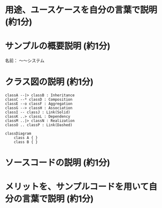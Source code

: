 # 用途、ユースケースを自分の言葉で説明 (約1分)

# サンプルの概要説明 (約1分)
名前： 〜〜システム

# クラス図の説明 (約1分)
    classA --|> classB : Inheritance
    classC --* classD : Composition
    classE --o classF : Aggregation
    classG --> classH : Association
    classI -- classJ : Link(Solid)
    classK ..> classL : Dependency
    classM ..|> classN : Realization
    classO .. classP : Link(Dashed)
```mermaid
classDiagram
    class A { }
    class B { }
```
# ソースコードの説明 (約1分)

# メリットを、サンプルコードを用いて自分の言葉で説明 (約1分)

